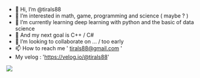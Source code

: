 - 👋 Hi, I’m @tirals88
- 👀 I’m interested in math, game, programming and science ( maybe ? )
- 🌱 I’m currently learning deep learning with python and the basic of data science
- 🐼 And my next goal is C++ / C#
- 💞️ I’m looking to collaborate on ... / too early
- 📫 How to reach me ' tirals88@gmail.com ' 
- My velog : 'https://velog.io/@tirals88'
<a href="https://velog.io/@tirals88">
  <img src="https://img.shields.io/badge/@tirals88-11B48A?style=flat-square&logo=Vimeo&logoColor=white"/>
</a>
